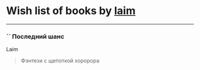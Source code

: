 # Wish list of books by [ laim](https://plus.google.com/u/0/112927328138261243447/)
---

### `` Последний шанс
Laim
> Фэнтези с щепоткой хоророра

